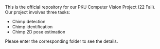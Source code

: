 This is the official repository for our PKU Computer Vision Project (22 Fall). Our project involves three tasks:
- Chimp detection
- Chimp identification
- Chimp 2D pose estimation

Please enter the corresponding folder to see the details.